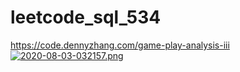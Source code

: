 # leetcode_sql_534

https://code.dennyzhang.com/game-play-analysis-iii
[![2020-08-03-032157.png](https://i.postimg.cc/NFsqRJfv/2020-08-03-032157.png)](https://postimg.cc/Hchhgty6)
